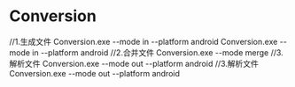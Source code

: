 # Conversion
//1.生成文件        Conversion.exe --mode in --platform android
                  Conversion.exe --mode in --platform android
//2.合并文件        Conversion.exe --mode merge
//3.解析文件        Conversion.exe --mode out --platform android
//3.解析文件        Conversion.exe --mode out --platform android

